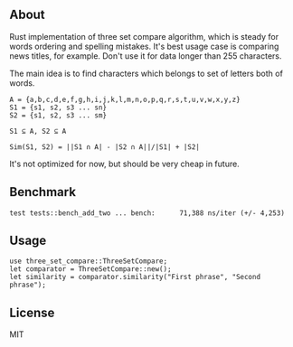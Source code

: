 About
----
Rust implementation of three set compare algorithm, which is steady for words ordering and spelling mistakes.
It's best usage case is comparing news titles, for example. Don't use it for data longer than 255 characters.

The main idea is to find characters which belongs to set of letters both of words.

    A = {a,b,c,d,e,f,g,h,i,j,k,l,m,n,o,p,q,r,s,t,u,v,w,x,y,z}
    S1 = {s1, s2, s3 ... sn}
    S2 = {s1, s2, s3 ... sm}

    S1 ⊆ A, S2 ⊆ A

    Sim(S1, S2) = ||S1 ∩ A| - |S2 ∩ A||/|S1| + |S2|

It's not optimized for now, but should be very cheap in future.

Benchmark
---

    test tests::bench_add_two ... bench:      71,388 ns/iter (+/- 4,253)

Usage
--
    use three_set_compare::ThreeSetCompare;
    let comparator = ThreeSetCompare::new();
    let similarity = comparator.similarity("First phrase", "Second phrase");

License
---
MIT
